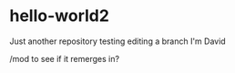 # hello-world2
Just another repository
testing editing a branch
I'm David

/mod to see if it remerges in?

